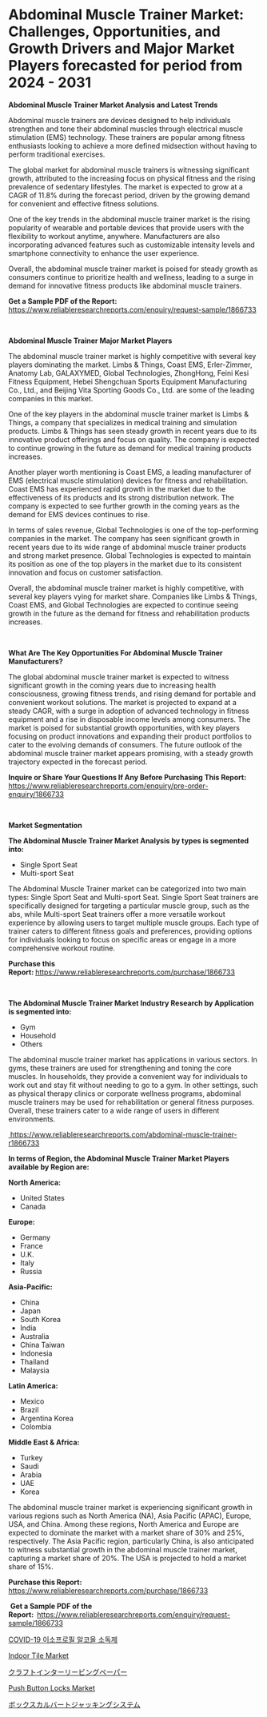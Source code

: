<p><h1>Abdominal Muscle Trainer Market: Challenges, Opportunities, and Growth Drivers and Major Market Players forecasted for period from 2024 - 2031</h1></p><p><strong>Abdominal Muscle Trainer Market Analysis and Latest Trends</strong></p>
<p><p>Abdominal muscle trainers are devices designed to help individuals strengthen and tone their abdominal muscles through electrical muscle stimulation (EMS) technology. These trainers are popular among fitness enthusiasts looking to achieve a more defined midsection without having to perform traditional exercises.</p><p>The global market for abdominal muscle trainers is witnessing significant growth, attributed to the increasing focus on physical fitness and the rising prevalence of sedentary lifestyles. The market is expected to grow at a CAGR of 11.8% during the forecast period, driven by the growing demand for convenient and effective fitness solutions.</p><p>One of the key trends in the abdominal muscle trainer market is the rising popularity of wearable and portable devices that provide users with the flexibility to workout anytime, anywhere. Manufacturers are also incorporating advanced features such as customizable intensity levels and smartphone connectivity to enhance the user experience.</p><p>Overall, the abdominal muscle trainer market is poised for steady growth as consumers continue to prioritize health and wellness, leading to a surge in demand for innovative fitness products like abdominal muscle trainers.</p></p>
<p><strong>Get a Sample PDF of the Report:&nbsp;</strong> <a href="https://www.reliableresearchreports.com/enquiry/request-sample/1866733">https://www.reliableresearchreports.com/enquiry/request-sample/1866733</a></p>
<p>&nbsp;</p>
<p><strong>Abdominal Muscle Trainer Major Market Players</strong></p>
<p><p>The abdominal muscle trainer market is highly competitive with several key players dominating the market. Limbs & Things, Coast EMS, Erler-Zimmer, Anatomy Lab, GALAXYMED, Global Technologies, ZhongHong, Feini Kesi Fitness Equipment, Hebei Shengchuan Sports Equipment Manufacturing Co., Ltd., and Beijing Vita Sporting Goods Co., Ltd. are some of the leading companies in this market.</p><p>One of the key players in the abdominal muscle trainer market is Limbs & Things, a company that specializes in medical training and simulation products. Limbs & Things has seen steady growth in recent years due to its innovative product offerings and focus on quality. The company is expected to continue growing in the future as demand for medical training products increases.</p><p>Another player worth mentioning is Coast EMS, a leading manufacturer of EMS (electrical muscle stimulation) devices for fitness and rehabilitation. Coast EMS has experienced rapid growth in the market due to the effectiveness of its products and its strong distribution network. The company is expected to see further growth in the coming years as the demand for EMS devices continues to rise.</p><p>In terms of sales revenue, Global Technologies is one of the top-performing companies in the market. The company has seen significant growth in recent years due to its wide range of abdominal muscle trainer products and strong market presence. Global Technologies is expected to maintain its position as one of the top players in the market due to its consistent innovation and focus on customer satisfaction.</p><p>Overall, the abdominal muscle trainer market is highly competitive, with several key players vying for market share. Companies like Limbs & Things, Coast EMS, and Global Technologies are expected to continue seeing growth in the future as the demand for fitness and rehabilitation products increases.</p></p>
<p>&nbsp;</p>
<p><strong>What Are The Key Opportunities For Abdominal Muscle Trainer Manufacturers?</strong></p>
<p><p>The global abdominal muscle trainer market is expected to witness significant growth in the coming years due to increasing health consciousness, growing fitness trends, and rising demand for portable and convenient workout solutions. The market is projected to expand at a steady CAGR, with a surge in adoption of advanced technology in fitness equipment and a rise in disposable income levels among consumers. The market is poised for substantial growth opportunities, with key players focusing on product innovations and expanding their product portfolios to cater to the evolving demands of consumers. The future outlook of the abdominal muscle trainer market appears promising, with a steady growth trajectory expected in the forecast period.</p></p>
<p><strong>Inquire or Share Your Questions If Any Before Purchasing This Report:</strong> <a href="https://www.reliableresearchreports.com/enquiry/pre-order-enquiry/1866733">https://www.reliableresearchreports.com/enquiry/pre-order-enquiry/1866733</a></p>
<p>&nbsp;</p>
<p><strong>Market Segmentation</strong></p>
<p><strong>The Abdominal Muscle Trainer Market Analysis by types is segmented into:</strong></p>
<p><ul><li>Single Sport Seat</li><li>Multi-sport Seat</li></ul></p>
<p><p>The Abdominal Muscle Trainer market can be categorized into two main types: Single Sport Seat and Multi-sport Seat. Single Sport Seat trainers are specifically designed for targeting a particular muscle group, such as the abs, while Multi-sport Seat trainers offer a more versatile workout experience by allowing users to target multiple muscle groups. Each type of trainer caters to different fitness goals and preferences, providing options for individuals looking to focus on specific areas or engage in a more comprehensive workout routine.</p></p>
<p><strong>Purchase this Report:&nbsp;</strong><a href="https://www.reliableresearchreports.com/purchase/1866733">https://www.reliableresearchreports.com/purchase/1866733</a></p>
<p>&nbsp;</p>
<p><strong>The Abdominal Muscle Trainer Market Industry Research by Application is segmented into:</strong></p>
<p><ul><li>Gym</li><li>Household</li><li>Others</li></ul></p>
<p><p>The abdominal muscle trainer market has applications in various sectors. In gyms, these trainers are used for strengthening and toning the core muscles. In households, they provide a convenient way for individuals to work out and stay fit without needing to go to a gym. In other settings, such as physical therapy clinics or corporate wellness programs, abdominal muscle trainers may be used for rehabilitation or general fitness purposes. Overall, these trainers cater to a wide range of users in different environments.</p></p>
<p><a href="https://www.reliableresearchreports.com/abdominal-muscle-trainer-r1866733">&nbsp;https://www.reliableresearchreports.com/abdominal-muscle-trainer-r1866733</a></p>
<p><strong>In terms of Region, the Abdominal Muscle Trainer Market Players available by Region are:</strong></p>
<p>
    <p> <strong> North America: </strong>
        <ul>
            <li>United States</li>
            <li>Canada</li>
        </ul>
        </p> 
    <p> <strong> Europe: </strong>
        <ul>
            <li>Germany</li>
            <li>France</li>
            <li>U.K.</li>
            <li>Italy</li>
            <li>Russia</li>
        </ul>
        </p> 
    <p> <strong> Asia-Pacific: </strong>
        <ul>
            <li>China</li>
            <li>Japan</li>
            <li>South Korea</li>
            <li>India</li>
            <li>Australia</li>
            <li>China Taiwan</li>
            <li>Indonesia</li>
            <li>Thailand</li>
            <li>Malaysia</li>
        </ul>
        </p> 
    <p> <strong> Latin America: </strong>
        <ul>
            <li>Mexico</li>
            <li>Brazil</li>
            <li>Argentina Korea</li>
            <li>Colombia</li>
        </ul>
        </p> 
    <p> <strong> Middle East & Africa: </strong>
        <ul>
            <li>Turkey</li>
            <li>Saudi</li>
            <li>Arabia</li>
            <li>UAE</li>
            <li>Korea</li>
        </ul>
    </p>
    </p>
<p><p>The abdominal muscle trainer market is experiencing significant growth in various regions such as North America (NA), Asia Pacific (APAC), Europe, USA, and China. Among these regions, North America and Europe are expected to dominate the market with a market share of 30% and 25%, respectively. The Asia Pacific region, particularly China, is also anticipated to witness substantial growth in the abdominal muscle trainer market, capturing a market share of 20%. The USA is projected to hold a market share of 15%.</p></p>
<p><strong>Purchase this Report: </strong><a href="https://www.reliableresearchreports.com/purchase/1866733">https://www.reliableresearchreports.com/purchase/1866733</a></p>
<p>&nbsp;<strong>Get a Sample PDF of the Report:&nbsp;&nbsp;</strong><a href="https://www.reliableresearchreports.com/enquiry/request-sample/1866733">https://www.reliableresearchreports.com/enquiry/request-sample/1866733</a></p>
<p><strong></strong></p>
<p><p><a href="https://github.com/amuji413411/Market-Research-Report-List-1/blob/main/6595715152008.md">COVID-19 이소프로필 알코올 소독제</a></p><p><a href="https://github.com/lylyparadise/Market-Research-Report-List-3/blob/main/indoor-tile-market.md">Indoor Tile Market</a></p><p><a href="https://github.com/vtbvgl20191192/Market-Research-Report-List-2/blob/main/7359075144275.md">クラフトインターリービングペーパー</a></p><p><a href="https://github.com/johnbach50/Market-Research-Report-List-3/blob/main/push-button-locks-market.md">Push Button Locks Market</a></p><p><a href="https://github.com/avwofrml53535/Market-Research-Report-List-2/blob/main/2971433144274.md">ボックスカルバートジャッキングシステム</a></p></p>